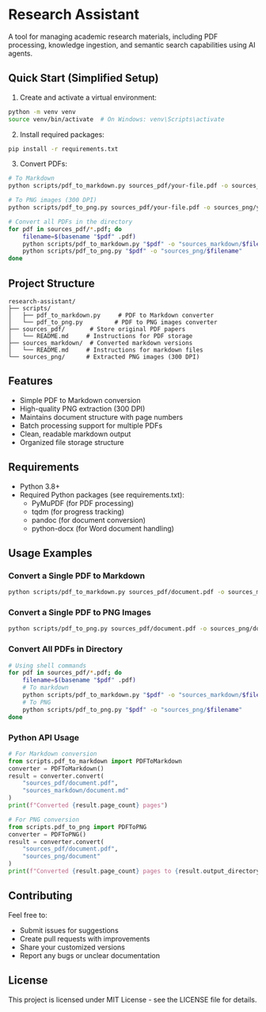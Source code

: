 # Research Assistant

A tool for managing academic research materials, including PDF processing, knowledge ingestion, and semantic search capabilities using AI agents.

## Quick Start (Simplified Setup)

1. Create and activate a virtual environment:
```bash
python -m venv venv
source venv/bin/activate  # On Windows: venv\Scripts\activate
```

2. Install required packages:
```bash
pip install -r requirements.txt
```

3. Convert PDFs:
```bash
# To Markdown
python scripts/pdf_to_markdown.py sources_pdf/your-file.pdf -o sources_markdown/your-file.md

# To PNG images (300 DPI)
python scripts/pdf_to_png.py sources_pdf/your-file.pdf -o sources_png/your-file/

# Convert all PDFs in the directory
for pdf in sources_pdf/*.pdf; do
    filename=$(basename "$pdf" .pdf)
    python scripts/pdf_to_markdown.py "$pdf" -o "sources_markdown/$filename.md"
    python scripts/pdf_to_png.py "$pdf" -o "sources_png/$filename"
done
```

## Project Structure

```
research-assistant/
├── scripts/
│   ├── pdf_to_markdown.py     # PDF to Markdown converter
│   └── pdf_to_png.py         # PDF to PNG images converter
├── sources_pdf/       # Store original PDF papers
│   └── README.md     # Instructions for PDF storage
├── sources_markdown/  # Converted markdown versions
│   └── README.md     # Instructions for markdown files
└── sources_png/      # Extracted PNG images (300 DPI)
```

## Features

- Simple PDF to Markdown conversion
- High-quality PNG extraction (300 DPI)
- Maintains document structure with page numbers
- Batch processing support for multiple PDFs
- Clean, readable markdown output
- Organized file storage structure

## Requirements

- Python 3.8+
- Required Python packages (see requirements.txt):
  - PyMuPDF (for PDF processing)
  - tqdm (for progress tracking)
  - pandoc (for document conversion)
  - python-docx (for Word document handling)

## Usage Examples

### Convert a Single PDF to Markdown
```bash
python scripts/pdf_to_markdown.py sources_pdf/document.pdf -o sources_markdown/document.md
```

### Convert a Single PDF to PNG Images
```bash
python scripts/pdf_to_png.py sources_pdf/document.pdf -o sources_png/document/
```

### Convert All PDFs in Directory
```bash
# Using shell commands
for pdf in sources_pdf/*.pdf; do
    filename=$(basename "$pdf" .pdf)
    # To markdown
    python scripts/pdf_to_markdown.py "$pdf" -o "sources_markdown/$filename.md"
    # To PNG
    python scripts/pdf_to_png.py "$pdf" -o "sources_png/$filename"
done
```

### Python API Usage
```python
# For Markdown conversion
from scripts.pdf_to_markdown import PDFToMarkdown
converter = PDFToMarkdown()
result = converter.convert(
    "sources_pdf/document.pdf",
    "sources_markdown/document.md"
)
print(f"Converted {result.page_count} pages")

# For PNG conversion
from scripts.pdf_to_png import PDFToPNG
converter = PDFToPNG()
result = converter.convert(
    "sources_pdf/document.pdf",
    "sources_png/document"
)
print(f"Converted {result.page_count} pages to {result.output_directory}")
```

## Contributing

Feel free to:
- Submit issues for suggestions
- Create pull requests with improvements
- Share your customized versions
- Report any bugs or unclear documentation

## License

This project is licensed under MIT License - see the LICENSE file for details.
